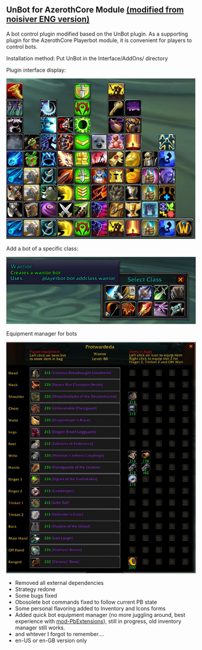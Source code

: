 ## UnBot for AzerothCore Module [(modified from noisiver ENG version)](https://github.com/noisiver/unbot-addon)

A bot control plugin modified based on the UnBot plugin. As a supporting plugin for the AzerothCore Playerbot module, it is convenient for players to control bots.

Installation method: Put UnBot in the Interface/AddOns/ directory

Plugin interface display:

![](docs/display.png)

Add a bot of a specific class:

![](docs/addclass.png)

Equipment manager for bots

![](docs/eqmanager.png)

* Removed all external dependencies
* Strategy redone
* Some bugs fixed
* Obosolete bot commands fixed to follow current PB state
* Some personal flavoring added to Inventory and Icons forms
* Added quick bot equipment manager (no more juggling around, best experience with [mod-PbExtensions](https://github.com/dedahr/mod-pbextensions)), still in progress, old inventory manager still works.
* and whtever I forgot to remember....
* en-US or en-GB version only
